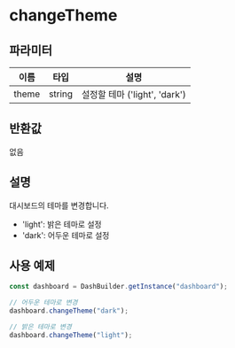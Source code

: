 # changeTheme

## 파라미터

| 이름 | 타입 | 설명 |
| ------ | ------ | ------------------------- |
| theme | string | 설정할 테마 ('light', 'dark') |

## 반환값

없음

## 설명
대시보드의 테마를 변경합니다. 
- 'light': 밝은 테마로 설정
- 'dark': 어두운 테마로 설정

## 사용 예제

```javascript
const dashboard = DashBuilder.getInstance("dashboard");

// 어두운 테마로 변경
dashboard.changeTheme("dark");

// 밝은 테마로 변경
dashboard.changeTheme("light");
```
